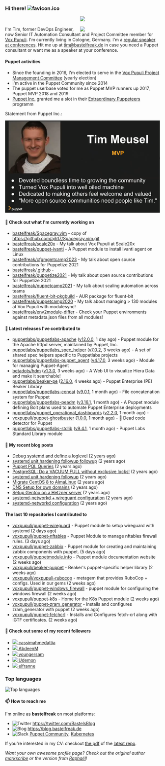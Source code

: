 ### Hi there! ![favicon.ico](https://raw.githubusercontent.com/bastelfreak/bastelfreak/master/favicon.ico)

<p align="center">
  <a href="https://github.com/ryo-ma/github-profile-trophy"><img src="https://github-profile-trophy.vercel.app/?username=bastelfreak&theme=darkhub&margin-w=15&margin-h=15&no-frame=true&column=5"/></a>
</p>

<img align="right" src="https://avatars.githubusercontent.com/bastelfreak" width="260">

I'm Tim, former DevOps Engineer, now Senior IT Automation Consultant and Project
Committee member for [Vox Pupuli](https://voxpupuli.org).
I'm currently living in Cologne, Germany. I'm a
[regular speaker at conferences](https://github.com/bastelfreak/talks#collection-of-talks-proposals-and-related-stuff).
Hit me up at [tim@bastelfreak.de](mailto:tim@bastelfeak.de) in case you need a
Puppet consultant or want me as a speaker at your conference.

#### Puppet activities

* Since the founding in 2016, I'm elected to serve in the [Vox Pupuli Project Management Committee](https://voxpupuli.org/blog/2016/10/12/pmc-election-results/) (yearly election)
* I'm active in the Puppet Community since 2014
* The puppet userbase voted for me as Puppet MVP runners up 2017, Puppet MVP 2018 and 2019
* [Puppet Inc.](https://puppet.com) granted me a slot in their [Extraordinary Puppeteers](https://puppet-champions.github.io/profiles.html) programm

Statement from Puppet Inc.:

![mvp statement](https://raw.githubusercontent.com/bastelfreak/bastelfreak/master/MVP.png)

#### 🌱 Check out what I'm currently working on


- [bastelfreak/Spacegray.vim](https://github.com/bastelfreak/Spacegray.vim) - copy of https://github.com/ajh17/Spacegray.vim.git
- [bastelfreak/scale20x](https://github.com/bastelfreak/scale20x) - My talk about Vox Pupuli at Scale20x
- [bastelfreak/puppet-ivanti](https://github.com/bastelfreak/puppet-ivanti) - A Puppet module to install Ivanti agent on Linux
- [bastelfreak/cfgmgmtcamp2023](https://github.com/bastelfreak/cfgmgmtcamp2023) - My talk about open source contributions for Puppetize 2021
- [bastelfreak/.github](https://github.com/bastelfreak/.github) - 
- [bastelfreak/puppetize2021](https://github.com/bastelfreak/puppetize2021) - My talk about open source contributions for Puppetize 2021
- [bastelfreak/puppetcamp2021](https://github.com/bastelfreak/puppetcamp2021) - My talk about scaling automation across teams
- [bastelfreak/fluent-bit-pkgbuild](https://github.com/bastelfreak/fluent-bit-pkgbuild) - AUR package for fluent-bit
- [bastelfreak/puppetcamp2020](https://github.com/bastelfreak/puppetcamp2020) - My talk about managing &gt; 130 modules at Vox Pupuli with modulesync!
- [bastelfreak/env2module-differ](https://github.com/bastelfreak/env2module-differ) - Check your Puppet environments against metadata.json files from all modules!

#### 🔭 Latest releases I've contributed to


- [puppetlabs/puppetlabs-apache](https://github.com/puppetlabs/puppetlabs-apache) ([v12.0.0](https://github.com/puppetlabs/puppetlabs-apache/releases/tag/v12.0.0), 1 day ago) - Puppet module for the Apache httpd server, maintained by Puppet, Inc. 
- [puppetlabs/puppetlabs_spec_helper](https://github.com/puppetlabs/puppetlabs_spec_helper) ([v7.0.2](https://github.com/puppetlabs/puppetlabs_spec_helper/releases/tag/v7.0.2), 3 weeks ago) - A set of shared spec helpers specific to Puppetlabs projects
- [puppetlabs/puppetlabs-puppet_agent](https://github.com/puppetlabs/puppetlabs-puppet_agent) ([v4.17.0](https://github.com/puppetlabs/puppetlabs-puppet_agent/releases/tag/v4.17.0), 3 weeks ago) - Module for managing Puppet-Agent
- [betadots/hdm](https://github.com/betadots/hdm) ([v1.3.0](https://github.com/betadots/hdm/releases/tag/v1.3.0), 3 weeks ago) - A Web UI to visualize Hiera Data and make it searchable!
- [puppetlabs/beaker-pe](https://github.com/puppetlabs/beaker-pe) ([2.16.0](https://github.com/puppetlabs/beaker-pe/releases/tag/2.16.0), 4 weeks ago) - Puppet Enterprise (PE) Beaker Library
- [puppetlabs/puppetlabs-concat](https://github.com/puppetlabs/puppetlabs-concat) ([v9.0.1](https://github.com/puppetlabs/puppetlabs-concat/releases/tag/v9.0.1), 1 month ago) - File concatenation system for Puppet
- [puppetlabs/puppetlabs-peadm](https://github.com/puppetlabs/puppetlabs-peadm) ([v3.16.1](https://github.com/puppetlabs/puppetlabs-peadm/releases/tag/v3.16.1), 1 month ago) - A Puppet module defining Bolt plans used to automate Puppet Enterprise deployments
- [puppetlabs/puppet_operational_dashboards](https://github.com/puppetlabs/puppet_operational_dashboards) ([v2.2.0](https://github.com/puppetlabs/puppet_operational_dashboards/releases/tag/v2.2.0), 1 month ago) - 
- [voxpupuli/puppet-ghostbuster](https://github.com/voxpupuli/puppet-ghostbuster) ([1.0.0](https://github.com/voxpupuli/puppet-ghostbuster/releases/tag/1.0.0), 1 month ago) - 👻 Dead code detector for Puppet
- [puppetlabs/puppetlabs-stdlib](https://github.com/puppetlabs/puppetlabs-stdlib) ([v9.4.1](https://github.com/puppetlabs/puppetlabs-stdlib/releases/tag/v9.4.1), 1 month ago) - Puppet Labs Standard Library module

#### 📜 My recent blog posts


- [Debug systemd and define a loglevel](https://blog.bastelfreak.de/2022/02/debug-systemd-and-define-a-loglevel/) (2 years ago)
- [systemd unit hardening followup followup](https://blog.bastelfreak.de/2022/01/systemd-unit-hardening-followup-followup/) (2 years ago)
- [Puppet PQL Queries](https://blog.bastelfreak.de/2022/01/puppet-pql-queries/) (2 years ago)
- [PostgreSQL: Do a VACUUM FULL without exclusive locks!](https://blog.bastelfreak.de/2022/01/postgresql-do-a-vacuum-full-without-exclusive-locks/) (2 years ago)
- [systemd unit hardening followup](https://blog.bastelfreak.de/2022/01/systemd-unit-hardening-followup/) (2 years ago)
- [Migrate CentOS 8 to AlmaLinux](https://blog.bastelfreak.de/2022/01/migrate-centos-8-to-almalinux/) (2 years ago)
- [DNS Setup for own domains](https://blog.bastelfreak.de/2022/01/dns-setup-for-own-domains/) (2 years ago)
- [Setup Gentoo on a Hetzner server](https://blog.bastelfreak.de/2022/01/setup-gentoo-on-a-hetzner-server/) (2 years ago)
- [systemd-networkd &#43; wireguard configuration](https://blog.bastelfreak.de/2022/01/systemd-networkd-wireguard-configuration/) (2 years ago)
- [systemd-networkd configuration](https://blog.bastelfreak.de/2022/01/systemd-networkd-configuration/) (2 years ago)

#### The last 10 repositories I contributed to


- [voxpupuli/puppet-wireguard](https://github.com/voxpupuli/puppet-wireguard) - Puppet module to setup wireguard with systemd (2 days ago)
- [voxpupuli/puppet-nftables](https://github.com/voxpupuli/puppet-nftables) - Puppet Module to manage nftables firewall rules. (3 days ago)
- [voxpupuli/puppet-zabbix](https://github.com/voxpupuli/puppet-zabbix) - Puppet module for creating and maintaining zabbix components with puppet. (5 days ago)
- [voxpupuli/puppetmodule.info](https://github.com/voxpupuli/puppetmodule.info) - Puppet module documentation website (2 weeks ago)
- [voxpupuli/beaker-puppet](https://github.com/voxpupuli/beaker-puppet) - Beaker&#39;s puppet-specific helper library (2 weeks ago)
- [voxpupuli/voxpupuli-rubocop](https://github.com/voxpupuli/voxpupuli-rubocop) - metagem that provides RuboCop &#43; configs. Used in our gems (2 weeks ago)
- [voxpupuli/puppet-windows_firewall](https://github.com/voxpupuli/puppet-windows_firewall) - puppet module for configuring the windows firewall (2 weeks ago)
- [voxpupuli/puppet-k8s](https://github.com/voxpupuli/puppet-k8s) - Home for the K8s Puppet module (2 weeks ago)
- [voxpupuli/puppet-zram_generator](https://github.com/voxpupuli/puppet-zram_generator) - Installs and configures zram_generator with puppet (2 weeks ago)
- [voxpupuli/puppet-fetchcrl](https://github.com/voxpupuli/puppet-fetchcrl) - Installs and Configures fetch-crl along with IGTF certificates. (2 weeks ago)

#### 👥 Check out some of my recent followers


- [<img src="https://avatars.githubusercontent.com/u/83620058?v=4" height="20"/> cassimahmedattia](https://github.com/cassimahmedattia)
- [<img src="https://avatars.githubusercontent.com/u/24494653?u=51986432fd64c7c73668835523b1c7af696568d5&amp;v=4" height="20"/> AbdeenM](https://github.com/AbdeenM)
- [<img src="https://avatars.githubusercontent.com/u/134760355?v=4" height="20"/> youngersam](https://github.com/youngersam)
- [<img src="https://avatars.githubusercontent.com/u/34432112?v=4" height="20"/> Udemon](https://github.com/Udemon)
- [<img src="https://avatars.githubusercontent.com/u/861038?v=4" height="20"/> elfranne](https://github.com/elfranne)

### Top languages

![Top languages](https://github-readme-stats.vercel.app/api/top-langs/?username=bastelfreak&hide_title=true)

#### 📫 How to reach me

I'm online as **bastelfreak** on most platforms:

- <img src="https://raw.githubusercontent.com/FortAwesome/Font-Awesome/master/svgs/brands/twitter.svg" width="20" alt="Twitter" /> https://twitter.com/BastelsBlog
- <img src="https://raw.githubusercontent.com/FortAwesome/Font-Awesome/master/svgs/brands/wordpress.svg" width="20" alt="Blog" /> https://blog.bastelfreak.de
- <img src="https://raw.githubusercontent.com/FortAwesome/Font-Awesome/master/svgs/brands/slack.svg" width="20" alt="Slack" /> [Puppet Community](https://slack.puppet.com/), [Kubernetes](https://slack.k8s.io/)

If you're interested in my CV: checkout [the pdf](https://github.com/bastelfreak/cv/raw/master/content-en.pdf) of the [latext repo](https://github.com/bastelfreak/cv#readme).

*Want your own awesome profile page? Check out the original author [markscribe](https://github.com/muesli/markscribe) or the version from [Raphaël](https://github.com/raphink/raphink#hi-there-)!*
